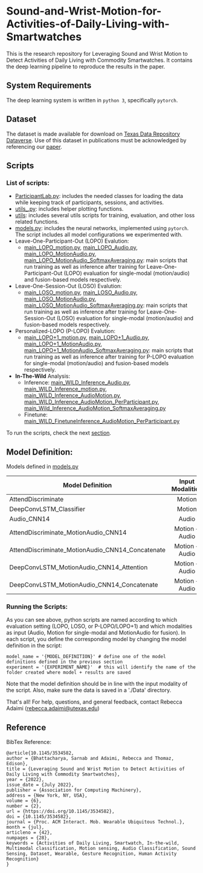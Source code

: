 # Sound-and-Wrist-Motion-for-Activities-of-Daily-Living-with-Smartwatches

This is the research repository for Leveraging Sound and Wrist Motion to Detect Activities of Daily Living with Commodity Smartwatches. It contains the deep learning pipeline to reproduce the results in the paper.


## System Requirements

The deep learning system is written in `python 3`, specifically `pytorch`.

## Dataset 

The dataset is made available for download on [Texas Data Repository Dataverse](https://doi.org/10.18738/T8/NNDFQD). Use of this dataset in publications must be acknowledged by referencing our [paper](#reference).


## Scripts 

### List of scripts:

- [ParticipantLab.py](ParticipantLab.py): includes the needed classes for loading the data while keeping track of participants, sessions, and activities. 
- [utils_.py](utils_.py): includes helper plotting functions.
- [utils](utils): includes several utils scripts for training, evaluation, and other loss related functions.
- [models.py](models.py): includes the neural networks, implemented using `pytorch`. The script includes all model configurations we experimented with.
- Leave-One-Participant-Out (LOPO) Evalution:
  - [main_LOPO_motion.py](main_LOPO_motion.py), [main_LOPO_Audio.py](main_LOPO_Audio.py), [main_LOPO_MotionAudio.py](main_LOPO_MotionAudio.py), [main_LOPO_MotionAudio_SoftmaxAveraging.py](main_LOPO_MotionAudio_SoftmaxAveraging.py): main scripts that run training as well as inference after training for Leave-One-Participant-Out (LOPO) evaluation for single-modal (motion/audio) and fusion-based models respectively.
- Leave-One-Session-Out (LOSO) Evalution:
  - [main_LOSO_motion.py](main_LOSO_motion.py), [main_LOSO_Audio.py](main_LOSO_Audio.py), [main_LOSO_MotionAudio.py](main_LOSO_MotionAudio.py), [main_LOSO_MotionAudio_SoftmaxAveraging.py](main_LOSO_MotionAudio_SoftmaxAveraging.py): main scripts that run training as well as inference after training for Leave-One-Session-Out (LOSO) evaluation for single-modal (motion/audio) and fusion-based models respectively.
- Personalized-LOPO (P-LOPO) Evalution:
  - [main_LOPO+1_motion.py](main_LOPO+1_motion.py), [main_LOPO+1_Audio.py](main_LOPO+1_Audio.py), [main_LOPO+1_MotionAudio.py](main_LOPO+1_MotionAudio.py), [main_LOPO+1_MotionAudio_SoftmaxAveraging.py](main_LOPO+1_MotionAudio_SoftmaxAveraging.py): main scripts that run training as well as inference after training for P-LOPO evaluation for single-modal (motion/audio) and fusion-based models respectively.
- **In-The-Wild** Analysis:
  - Inference: [main_WILD_Inference_Audio.py](main_WILD_Inference_Audio.py), [main_WILD_Inference_motion.py](main_WILD_Inference_motion.py), [main_WILD_Inference_AudioMotion.py](main_WILD_Inference_AudioMotion.py), [main_WILD_Inference_AudioMotion_PerParticipant.py](main_WILD_Inference_AudioMotion_PerParticipant.py), [main_Wild_Inference_AudioMotion_SoftmaxAveraging.py](main_Wild_Inference_AudioMotion_SoftmaxAveraging.py)
  - Finetune: [main_WILD_FinetuneInference_AudioMotion_PerParticipant.py](main_WILD_FinetuneInference_AudioMotion_PerParticipant.py) 

To run the scripts, check the next [section](#running-the-scripts).


## Model Definition:
Models defined in [models.py](models.py)
 
| Model Definition                                 | Input Modalities | Motion Model       | Audio Model | Fusion Method |
| ----------------                                 | :--------------: | :-----------:      | :---------: | :-----------: |
| AttendDiscriminate                               | Motion           | AttendDiscriminate | _           | _             |
| DeepConvLSTM_Classifier                          | Motion           | DeepConvLSTM       | _           | _             |
| Audio_CNN14                                      | Audio            | _                  | CNN14       | _             |
| AttendDiscriminate_MotionAudio_CNN14             | Motion + Audio   | AttendDiscriminate | CNN14       | Attention     |
| AttendDiscriminate_MotionAudio_CNN14_Concatenate | Motion + Audio   | AttendDiscriminate | CNN14       | Concatenate   |
| DeepConvLSTM_MotionAudio_CNN14_Attention         | Motion + Audio   | DeepConvLSTM       | CNN14       | Attention     |
| DeepConvLSTM_MotionAudio_CNN14_Concatenate       | Motion + Audio   | DeepConvLSTM       | CNN14       | Concatenate   |

### Running the Scripts:

As you can see above, python scripts are named according to which evaluation setting (LOPO, LOSO, or P-LOPO/LOPO+1) and which modalities as input (Audio, Motion for single-modal and MotionAudio for fusion). In each script, you define the corresponding model by changing the model definition in the script:
```
model_name = '{MODEL_DEFINITION}' # define one of the model definitions defined in the previous section
experiment = '{EXPERIMENT_NAME}'  # this will identify the name of the folder created where model + results are saved
``` 

Note that the model definition should be in line with the input modality of the script. Also, make sure the data is saved in a './Data' directory. 


That's all! For help, questions, and general feedback, contact Rebecca Adaimi (rebecca.adaimi@utexas.edu)


## Reference 

BibTex Reference:

```
@article{10.1145/3534582,
author = {Bhattacharya, Sarnab and Adaimi, Rebecca and Thomaz, Edison},
title = {Leveraging Sound and Wrist Motion to Detect Activities of Daily Living with Commodity Smartwatches},
year = {2022},
issue_date = {July 2022},
publisher = {Association for Computing Machinery},
address = {New York, NY, USA},
volume = {6},
number = {2},
url = {https://doi.org/10.1145/3534582},
doi = {10.1145/3534582},
journal = {Proc. ACM Interact. Mob. Wearable Ubiquitous Technol.},
month = {jul},
articleno = {42},
numpages = {28},
keywords = {Activities of Daily Living, Smartwatch, In-the-wild, Multimodal classification, Motion sensing, Audio Classification, Sound Sensing, Dataset, Wearable, Gesture Recognition, Human Activity Recognition}
}
```